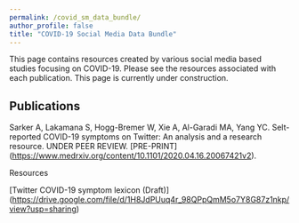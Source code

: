 ```yaml
---
permalink: /covid_sm_data_bundle/
author_profile: false
title: "COVID-19 Social Media Data Bundle"
---
```


This page contains resources created by various social media based studies focusing on COVID-19. Please see the resources associated with each publication. This page is currently under construction. 


## Publications

Sarker A, Lakamana S, Hogg-Bremer W, Xie A, Al-Garadi MA, Yang YC. Selt-reported COVID-19 symptoms on Twitter: An analysis and a research resource. UNDER PEER REVIEW. [PRE-PRINT] (https://www.medrxiv.org/content/10.1101/2020.04.16.20067421v2).  

Resources

[Twitter COVID-19 symptom lexicon (Draft)] (https://drive.google.com/file/d/1H8JdPUuq4r_98QPpQmM5o7Y8G87z1nkp/view?usp=sharing) 

